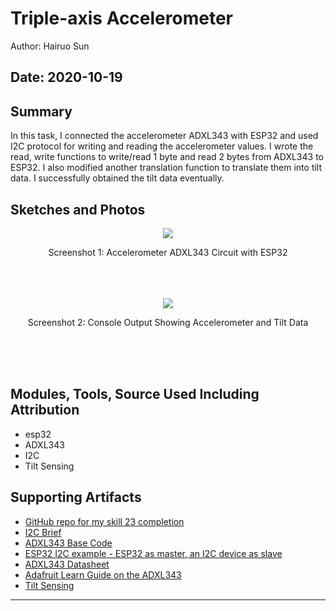 #  Triple-axis Accelerometer

Author: Hairuo Sun

Date: 2020-10-19
-----

## Summary
In this task, I connected the accelerometer ADXL343 with ESP32 and used I2C protocol for writing and reading the accelerometer values. I wrote the read, write functions to write/read 1 byte and read 2 bytes from ADXL343 to ESP32. I also modified another translation function to translate them into tilt data. I successfully obtained the tilt data eventually.

## Sketches and Photos
<div align="center">
<img src="https://github.com/BU-EC444/Sun-Hairuo/blob/master/skills/cluster-3/23/images/accel_circuit.jpg">
<p>Screenshot 1: Accelerometer ADXL343 Circuit with ESP32</p>
<br/>
<br/>
<br/>
<img src="https://github.com/BU-EC444/Sun-Hairuo/blob/master/skills/cluster-3/23/images/console_output.png">
<p>Screenshot 2: Console Output Showing Accelerometer and Tilt Data</p>
<br/>
<br/>
<br/>
</div>

## Modules, Tools, Source Used Including Attribution
* esp32
* ADXL343
* I2C
* Tilt Sensing

## Supporting Artifacts
* [GitHub repo for my skill 23 completion](https://github.com/BU-EC444/Sun-Hairuo/blob/master/skills/cluster-3/23/)
* [I2C Brief](http://whizzer.bu.edu/briefs/design-patterns/dp-i2c)
* [ADXL343 Base Code](https://github.com/BU-EC444/code-examples/tree/master/i2c-accel/main)
* [ESP32 I2C example - ESP32 as master, an I2C device as slave](https://gist.github.com/mws-rmain/2ba434cd2a3f32d6d343c1c60fbd65c8)
* [ADXL343 Datasheet](https://cdn-learn.adafruit.com/assets/assets/000/070/556/original/adxl343.pdf?1549287964)
* [Adafruit Learn Guide on the ADXL343](https://learn.adafruit.com/adxl343-breakout-learning-guide/overview)
* [Tilt Sensing](https://wiki.dfrobot.com/How_to_Use_a_Three-Axis_Accelerometer_for_Tilt_Sensing)

-----
